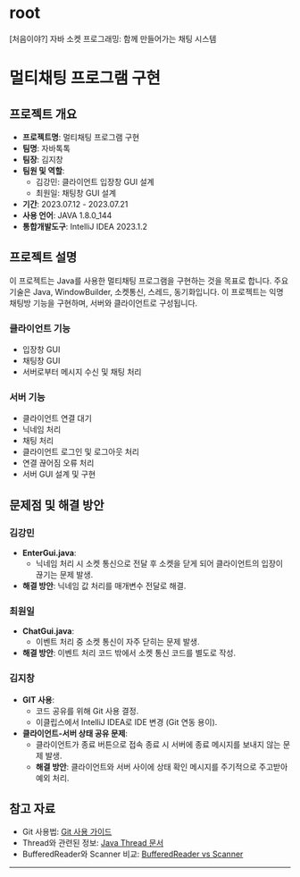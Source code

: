 # root
[처음이야?] 자바 소켓 프로그래밍: 함께 만들어가는 채팅 시스템

# 멀티채팅 프로그램 구현

## 프로젝트 개요
- **프로젝트명**: 멀티채팅 프로그램 구현
- **팀명**: 자바톡톡
- **팀장**: 김지창
- **팀원 및 역할**:
  - 김강민: 클라이언트 입장창 GUI 설계
  - 최원일: 채팅창 GUI 설계
- **기간**: 2023.07.12 - 2023.07.21
- **사용 언어**: JAVA 1.8.0_144
- **통합개발도구**: IntelliJ IDEA 2023.1.2

## 프로젝트 설명
이 프로젝트는 Java를 사용한 멀티채팅 프로그램을 구현하는 것을 목표로 합니다. 
주요 기술은 Java, WindowBuilder, 소켓통신, 스레드, 동기화입니다. 
이 프로젝트는 익명 채팅방 기능을 구현하며, 서버와 클라이언트로 구성됩니다.

### 클라이언트 기능
- 입장창 GUI
- 채팅창 GUI
- 서버로부터 메시지 수신 및 채팅 처리

### 서버 기능
- 클라이언트 연결 대기
- 닉네임 처리
- 채팅 처리
- 클라이언트 로그인 및 로그아웃 처리
- 연결 끊어짐 오류 처리
- 서버 GUI 설계 및 구현

## 문제점 및 해결 방안
### 김강민
- **EnterGui.java**:
  - 닉네임 처리 시 소켓 통신으로 전달 후 소켓을 닫게 되어 클라이언트의 입장이 끊기는 문제 발생.
- **해결 방안**: 닉네임 값 처리를 매개변수 전달로 해결.

### 최원일
- **ChatGui.java**:
  - 이벤트 처리 중 소켓 통신이 자주 닫히는 문제 발생.
- **해결 방안**: 이벤트 처리 코드 밖에서 소켓 통신 코드를 별도로 작성.

### 김지창
- **GIT 사용**:
  - 코드 공유를 위해 Git 사용 결정.
  - 이클립스에서 IntelliJ IDEA로 IDE 변경 (Git 연동 용이).
- **클라이언트-서버 상태 공유 문제**:
  - 클라이언트가 종료 버튼으로 접속 종료 시 서버에 종료 메시지를 보내지 않는 문제 발생.
  - **해결 방안**: 클라이언트와 서버 사이에 상태 확인 메시지를 주기적으로 주고받아 예외 처리.

## 참고 자료
- Git 사용법: [Git 사용 가이드](https://prickly-holiday-b16.notion.site/git-d3739bbc476b4635ab5b938ddd4d4865)
- Thread와 관련된 정보: [Java Thread 문서](https://wikidocs.net/230)
- BufferedReader와 Scanner 비교: [BufferedReader vs Scanner](https://snupi.tistory.com/48)

---
